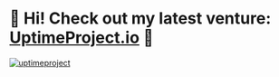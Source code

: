 # 👋 Hi! Check out my latest venture: [UptimeProject.io](https://uptimeproject.io) 🤩

[![uptimeproject](https://user-images.githubusercontent.com/16303480/91835889-4bb35380-ec4a-11ea-9727-0ff1ac74e5a6.png)](https://uptimeproject.io)

